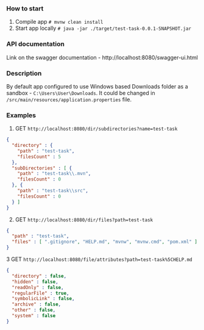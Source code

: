 ### How to start
1. Compile app `# mvnw clean install`
2. Start app locally `# java -jar ./target/test-task-0.0.1-SNAPSHOT.jar`

### API documentation
Link on the swagger documentation - http://localhost:8080/swagger-ui.html

### Description
By default app configured to use Windows based Downloads folder as a sandbox - `C:\Users\User\Downloads`.
It could be changed in `/src/main/resources/application.properties` file.

### Examples
1. GET `http://localhost:8080/dir/subdirectories?name=test-task` 
```json
{
  "directory" : {
    "path" : "test-task",
    "filesCount" : 5
  },
  "subDirectories" : [ {
    "path" : "test-task\\.mvn",
    "filesCount" : 0
  }, {
    "path" : "test-task\\src",
    "filesCount" : 0
  } ]
}
```

2. GET `http://localhost:8080/dir/files?path=test-task`
```json
{
  "path" : "test-task",
  "files" : [ ".gitignore", "HELP.md", "mvnw", "mvnw.cmd", "pom.xml" ]
}
```

3 GET `http://localhost:8080/file/attributes?path=test-task%5CHELP.md`
```json
{
  "directory" : false,
  "hidden" : false,
  "readOnly" : false,
  "regularFile" : true,
  "symbolicLink" : false,
  "archive" : false,
  "other" : false,
  "system" : false
}
```